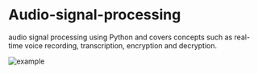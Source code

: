# Audio-signal-processing
audio signal processing using Python and covers concepts such as real-time voice recording, transcription, encryption and decryption.



![example](https://github.com/nimadorostkar/Audio-signal-processing/blob/master/data/images/Figure_1%20Hello%20world%20waveform.png)
